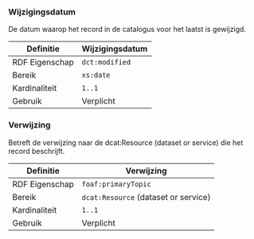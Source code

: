### Wijzigingsdatum

De datum waarop het record in de catalogus voor het laatst is gewijzigd.

| Definitie       | Wijzigingsdatum  |
|-----------------|------------------|
| RDF Eigenschap  | `dct:modified`     |
| Bereik          | `xs:date`          |
| Kardinaliteit   | `1..1`             |
| Gebruik         | Verplicht        |

### Verwijzing

Betreft de verwijzing naar de dcat:Resource (dataset or service) die het record beschrijft.

| Definitie       | Verwijzing                          |
|-----------------|-------------------------------------|
| RDF Eigenschap  | `foaf:primaryTopic`                   |
| Bereik          | `dcat:Resource` (dataset or service)  |
| Kardinaliteit   | `1..1`                                |
| Gebruik         | Verplicht                           |

